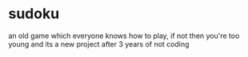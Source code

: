 # sudoku
an old game which everyone knows how to play, if not then you're too young
and its a new project after 3 years of not coding
